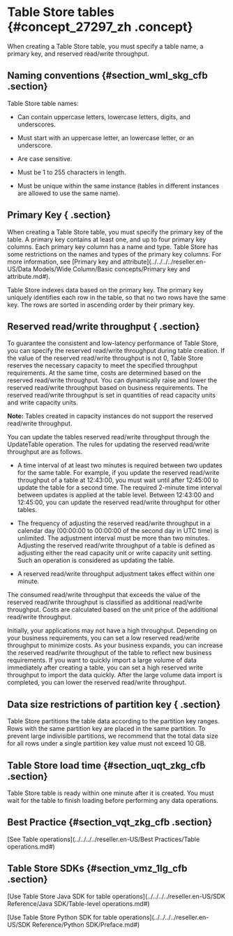 # Table Store tables {#concept_27297_zh .concept}

When creating a Table Store table, you must specify a table name, a primary key, and reserved read/write throughput.

## Naming conventions {#section_wml_skg_cfb .section}

Table Store table names:

-   Can contain uppercase letters, lowercase letters, digits, and underscores.

-   Must start with an uppercase letter, an lowercase letter, or an underscore.

-   Are case sensitive.

-   Must be 1 to 255 characters in length.

-   Must be unique within the same instance \(tables in different instances are allowed to use the same name\).


## Primary Key { .section}

When creating a Table Store table, you must specify the primary key of the table. A primary key contains at least one, and up to four primary key columns. Each primary key column has a name and type. Table Store has some restrictions on the names and types of the primary key columns. For more information, see [Primary key and attribute](../../../../reseller.en-US/Data Models/Wide Column/Basic concepts/Primary key and attribute.md#).

Table Store indexes data based on the primary key. The primary key uniquely identifies each row in the table, so that no two rows have the same key. The rows are sorted in ascending order by their primary key.

## Reserved read/write throughput { .section}

To guarantee the consistent and low-latency performance of Table Store, you can specify the reserved read/write throughput during table creation. If the value of the reserved read/write throughput is not 0, Table Store reserves the necessary capacity to meet the specified throughput requirements. At the same time, costs are determined based on the reserved read/write throughput. You can dynamically raise and lower the reserved read/write throughput based on business requirements. The reserved read/write throughput is set in quantities of read capacity units and write capacity units.

**Note:** Tables created in capacity instances do not support the reserved read/write throughput.

You can update the tables reserved read/write throughput through the UpdateTable operation. The rules for updating the reserved read/write throughput are as follows.

-   A time interval of at least two minutes is required between two updates for the same table. For example, if you update the reserved read/write throughput of a table at 12:43:00, you must wait until after 12:45:00 to update the table for a second time. The required 2-minute time interval between updates is applied at the table level. Between 12:43:00 and 12:45:00, you can update the reserved read/write throughput for other tables.

-   The frequency of adjusting the reserved read/write throughput in a calendar day \(00:00:00 to 00:00:00 of the second day in UTC time\) is unlimited. The adjustment interval must be more than two minutes. Adjusting the reserved read/write throughput of a table is defined as adjusting either the read capacity unit or write capacity unit setting. Such an operation is considered as updating the table.

-   A reserved read/write throughput adjustment takes effect within one minute.


The consumed read/write throughput that exceeds the value of the reserved read/write throughput is classified as additional read/write throughput. Costs are calculated based on the unit price of the additional read/write throughput.

Initially, your applications may not have a high throughput. Depending on your business requirements, you can set a low reserved read/write throughput to minimize costs. As your business expands, you can increase the reserved read/write throughput of the table to reflect new business requirements. If you want to quickly import a large volume of data immediately after creating a table, you can set a high reserved write throughput to import the data quickly. After the large volume data import is completed, you can lower the reserved read/write throughput.

## Data size restrictions of partition key { .section}

Table Store partitions the table data according to the partition key ranges. Rows with the same partition key are placed in the same partition. To prevent large indivisible partitions, we recommend that the total data size for all rows under a single partition key value must not exceed 10 GB.

## Table Store load time {#section_uqt_zkg_cfb .section}

Table Store table is ready within one minute after it is created. You must wait for the table to finish loading before performing any data operations.

## Best Practice {#section_vqt_zkg_cfb .section}

 [See Table operations](../../../../reseller.en-US/Best Practices/Table operations.md#) 

## Table Store SDKs {#section_vmz_1lg_cfb .section}

[Use Table Store Java SDK for table operations](../../../../reseller.en-US/SDK Reference/Java SDK/Table-level operations.md#) 

 [Use Table Store Python SDK for table operations](../../../../reseller.en-US/SDK Reference/Python SDK/Preface.md#) 

